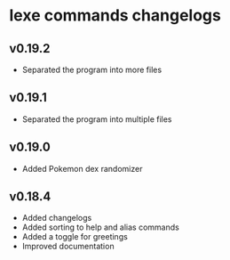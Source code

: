 # lexe commands changelogs

## v0.19.2

- Separated the program into more files

## v0.19.1

- Separated the program into multiple files

## v0.19.0

- Added Pokemon dex randomizer

## v0.18.4

- Added changelogs
- Added sorting to help and alias commands
- Added a toggle for greetings
- Improved documentation